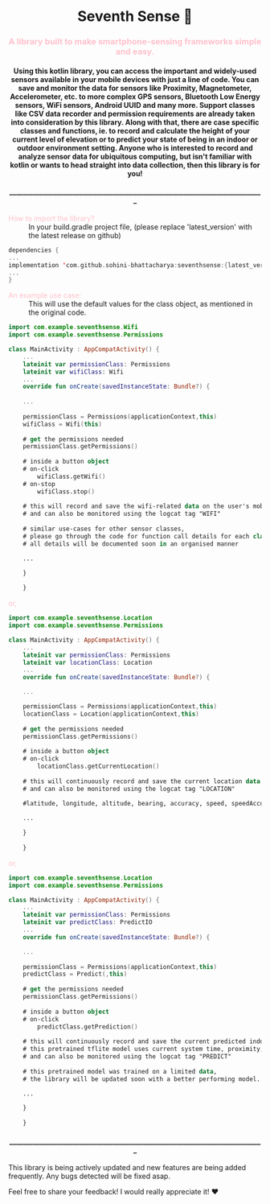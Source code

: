 
<h1 align="center">Seventh Sense 📱</h1>

<h3 align="center"><span style="color:#FFC0CB">A library built to make smartphone-sensing frameworks simple and easy.</span></h3>

<h4 align="center">
Using this kotlin library, you can access the important and widely-used sensors available in your mobile devices with just a line of code. You can save and monitor the data for sensors like Proximity, Magnetometer, Accelerometer, etc. to more complex GPS sensors, Bluetooth Low Energy sensors, WiFi sensors, Android UUID and many more. Support classes like CSV data recorder and permission requirements are already taken into consideration by this library.
Along with that, there are case specific classes and functions, ie. to record and calculate the height of your current level of elevation or to predict your state of being in an indoor or outdoor environment setting. Anyone who is interested to record and analyze sensor data for ubiquitous computing, but isn't familiar with kotlin or wants to head straight into data collection, then this library is for you!
</h4>

<h4 align="center">____________________________________________________________________________</h4>

<dl>
  <dt><span style="color:#FFC0CB">How to import the library?</span></dt>
    <dd>In your build.gradle project file, (please replace 'latest_version' with the latest release on github)
</dd>
</dl>

``` kotlin
dependencies {
...
implementation 'com.github.sohini-bhattacharya:seventhsense:{latest_version}'
...
}
```


<dl>
  <dt><span style="color:#FFC0CB">An example use case:</span>
    <dd>This will use the default values for the class object, as mentioned in the original code.
</dd>
</dl>

```kotlin
import com.example.seventhsense.Wifi
import com.example.seventhsense.Permissions

class MainActivity : AppCompatActivity() {
    ...
    lateinit var permissionClass: Permissions
    lateinit var wifiClass: Wifi
    ...
    override fun onCreate(savedInstanceState: Bundle?) {
    
    ...
    
    permissionClass = Permissions(applicationContext,this)
    wifiClass = Wifi(this)
    
    # get the permissions needed
    permissionClass.getPermissions()
    
    # inside a button object
    # on-click
        wifiClass.getWifi()
    # on-stop
        wifiClass.stop()    
    
    # this will record and save the wifi-related data on the user's mobile device, 
    # and can also be monitored using the logcat tag "WIFI"
    
    # similar use-cases for other sensor classes,
    # please go through the code for function call details for each class
    # all details will be documented soon in an organised manner

    ...

    }
    
    }
```

<dl>
  <dt><span style="color:#FFC0CB">or,</span>
</dl>

```kotlin
import com.example.seventhsense.Location
import com.example.seventhsense.Permissions

class MainActivity : AppCompatActivity() {
    ...
    lateinit var permissionClass: Permissions
    lateinit var locationClass: Location
    ...
    override fun onCreate(savedInstanceState: Bundle?) {

    ...

    permissionClass = Permissions(applicationContext,this)
    locationClass = Location(applicationContext,this)
    
    # get the permissions needed
    permissionClass.getPermissions()
    
    # inside a button object
    # on-click
        locationClass.getCurrentLocation() 
    
    # this will continuously record and save the current location data of the user's mobile device, 
    # and can also be monitored using the logcat tag "LOCATION"
    
    #latitude, longitude, altitude, bearing, accuracy, speed, speedAccuracy

    ...

    }
    
    }
```

<dl>
  <dt><span style="color:#FFC0CB">or,</span>
</dl>

```kotlin
import com.example.seventhsense.Location
import com.example.seventhsense.Permissions

class MainActivity : AppCompatActivity() {
    ...
    lateinit var permissionClass: Permissions
    lateinit var predictClass: PredictIO
    ...
    override fun onCreate(savedInstanceState: Bundle?) {

    ...
    
    permissionClass = Permissions(applicationContext,this)
    predictClass = Predict(,this)
    
    # get the permissions needed
    permissionClass.getPermissions()
    
    # inside a button object
    # on-click
        predictClass.getPrediction() 
    
    # this will continuously record and save the current predicted indoor/outdoor class of the user's mobile device, 
    # this pretrained tflite model uses current system time, proximity, and light sensor data.
    # and can also be monitored using the logcat tag "PREDICT"
    
    # this pretrained model was trained on a limited data, 
    # the library will be updated soon with a better performing model.

    ...

    }
    
    }
```


<h4 align="center">____________________________________________________________________________</h4>


This library is being actively updated and new features are being added frequently. Any bugs detected will be fixed asap.

Feel free to share your feedback! I would really appreciate it! ❤️️


